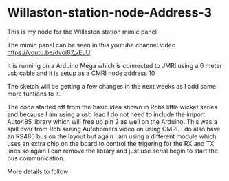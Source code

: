 # Willaston-station-node-Address-3 

This is my node for the Willaston station mimic panel

The mimic panel can be seen in this youtube channel video  https://youtu.be/dvoi87_vEuU 

It is running on a Arduino Mega which is connected to JMRI using a 6 meter usb cable and it is setup as a CMRI node address 10

The sketch will be getting a few changes in the next weeks as I add some more funtions to it.

The code started off from the basic idea shown in Robs little wicket series and because I am using a usb lead I do not need to include the import Auto485 library which will free up pin 2 as well on the Arduino. This was a spill over from Rob seeing Autohomers video on using CMRI. I do also have  an RS485 bus on the layout but again I am using a different module which uses an extra chip on the board to control the trigering for the RX and TX lines so again I can remove the library and just use serial begin to start the bus communication.

More details to follow
